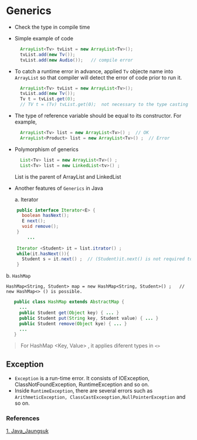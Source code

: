 # Generics
- Check the type in compile time
- Simple example of code
  
  ```java
    ArrayList<Tv> tvList = new ArrayList<Tv>();
    tvList.add(new Tv());
    tvList.add(new Audio());   // compile error

- To catch a runtime error in advance, applied `Tv` objecte name into `ArrayList` so that compiler will detect the error of code prior to run it.

  ```java
    ArrayList<Tv> tvList = new ArrayList<Tv>();
    tvList.add(new Tv());
    Tv t = tvList.get(0);
    // TV t = (Tv) tvList.get(0);  not necessary to the type casting

- The type of reference variable should be equal to its constructor. For example,

  ```java
    ArrayList<Tv> list = new ArrayList<Tv>() ;  // OK
    ArrayList<Product> list = new ArrayList<Tv>() ;  // Error
  ```

- Polymorphism of generics
  ```java
    List<Tv> list = new ArrayList<Tv>() ;
    List<Tv> list = new LinkedList<tv>() ;
  ```
  List is the parent of ArrayList and LinkedList


- Another features of `Generics` in Java

   a. Iterator<E>
   
```java
    public interface Iterator<E> {
      boolean hasNext();
      E next();
      void remove();
    }
        ...
    
    Iterator <Student> it = list.itrator() ;
    while(it.hasNext()){
      Student s = it.next() ;  // (Student)it.next() is not required to transfer the type
    }
  ```  

  b. `HashMap`

    HashMap<String, Student> map = new HashMap<String, Student>() ;   // new HashMap<> () is possible.


 ```java
    public class HashMap extends AbstractMap {
      ...
      public Student get(Object key) { ... }
      public Student put(String key, Student value) { ... }
      public Student remove(Object kye) { ... }
      ...
    }
  ```
  > For HashMap <Key, Value> , it applies diferent types in `<>`
  
    

  
## Exception
- `Exception` is a run-time error. It consists of IOException, ClassNotFoundException, RuntimeException and so on.
- Inside `RuntimeException`, there are several errors such as `ArithmeticException, ClassCastExceoption,NullPointerException` and so on.


### References
[1. Java_Jaungsuk](https://www.youtube.com/watch?v=QcXLiwZPnJQ&list=PLW2UjW795-f6xWA2_MUhEVgPauhGl3xIp&index=135)
